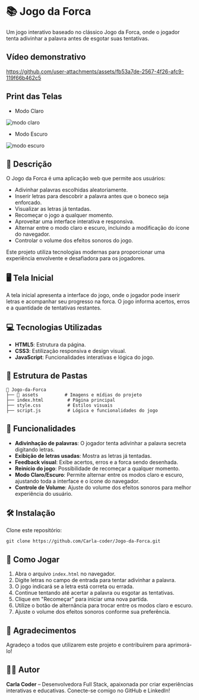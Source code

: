# 📚 Jogo da Forca

Um jogo interativo baseado no clássico Jogo da Forca, onde o jogador tenta adivinhar a palavra antes de esgotar suas tentativas.

## Vídeo demonstrativo

https://github.com/user-attachments/assets/fb53a7de-2567-4f26-afc9-119f66b462c5

## Print das Telas

- Modo Claro

![modo claro](https://github.com/user-attachments/assets/b99445f1-8411-46fb-80ec-ae350cc4f20e)

- Modo Escuro

![modo escuro](https://github.com/user-attachments/assets/95ac5100-190c-4c5d-a423-4b96a0a4b746)

## 🌟 Descrição
O Jogo da Forca é uma aplicação web que permite aos usuários:

- Adivinhar palavras escolhidas aleatoriamente.
- Inserir letras para descobrir a palavra antes que o boneco seja enforcado.
- Visualizar as letras já tentadas.
- Recomeçar o jogo a qualquer momento.
- Aproveitar uma interface interativa e responsiva.
- Alternar entre o modo claro e escuro, incluindo a modificação do ícone do navegador.
- Controlar o volume dos efeitos sonoros do jogo.

Este projeto utiliza tecnologias modernas para proporcionar uma experiência envolvente e desafiadora para os jogadores.

## 🖥️ Tela Inicial
A tela inicial apresenta a interface do jogo, onde o jogador pode inserir letras e acompanhar seu progresso na forca. O jogo informa acertos, erros e a quantidade de tentativas restantes.

## 💻 Tecnologias Utilizadas
- **HTML5**: Estrutura da página.
- **CSS3**: Estilização responsiva e design visual.
- **JavaScript**: Funcionalidades interativas e lógica do jogo.

## 📂 Estrutura de Pastas
```
📂 Jogo-da-Forca
├── 📁 assets          # Imagens e mídias do projeto
├── index.html         # Página principal
├── style.css          # Estilos visuais
├── script.js          # Lógica e funcionalidades do jogo
```

## 🎯 Funcionalidades
- **Adivinhação de palavras**: O jogador tenta adivinhar a palavra secreta digitando letras.
- **Exibição de letras usadas**: Mostra as letras já tentadas.
- **Feedback visual**: Exibe acertos, erros e a forca sendo desenhada.
- **Reinício do jogo**: Possibilidade de recomeçar a qualquer momento.
- **Modo Claro/Escuro**: Permite alternar entre os modos claro e escuro, ajustando toda a interface e o ícone do navegador.
- **Controle de Volume**: Ajuste do volume dos efeitos sonoros para melhor experiência do usuário.

## 🛠️ Instalação
Clone este repositório:
```
git clone https://github.com/Carla-coder/Jogo-da-Forca.git
```

## 🚀 Como Jogar
1. Abra o arquivo `index.html` no navegador.
2. Digite letras no campo de entrada para tentar adivinhar a palavra.
3. O jogo indicará se a letra está correta ou errada.
4. Continue tentando até acertar a palavra ou esgotar as tentativas.
5. Clique em "Recomeçar" para iniciar uma nova partida.
6. Utilize o botão de alternância para trocar entre os modos claro e escuro.
7. Ajuste o volume dos efeitos sonoros conforme sua preferência.

## 🙏 Agradecimentos
Agradeço a todos que utilizarem este projeto e contribuírem para aprimorá-lo!

## 👩‍💻 Autor
**Carla Coder** – Desenvolvedora Full Stack, apaixonada por criar experiências interativas e educativas. Conecte-se comigo no GitHub e LinkedIn!

